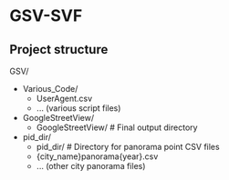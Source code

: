 # GSV-SVF

## Project structure

GSV/
- Various_Code/
  - UserAgent.csv
  - ... (various script files)
- GoogleStreetView/
  - GoogleStreetView/  # Final output directory
- pid_dir/
  - pid_dir/           # Directory for panorama point CSV files
  - {city_name}panorama{year}.csv
  - ... (other city panorama files)
